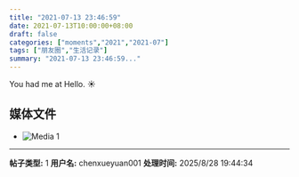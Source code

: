```yaml
---
title: "2021-07-13 23:46:59"
date: 2021-07-13T10:00:00+08:00
draft: false
categories: ["moments","2021","2021-07"]
tags: ["朋友圈","生活记录"]
summary: "2021-07-13 23:46:59..."
---
```


You had me at Hello. ☀️

## 媒体文件

- ![Media 1](/Moments/photos/2021-07-13/202107132346590.jpg)

---

**帖子类型:** 1
**用户名:** chenxueyuan001
**处理时间:** 2025/8/28 19:44:34